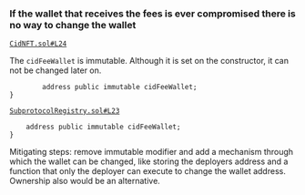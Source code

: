### If the wallet that receives the fees is ever compromised there is no way to change the wallet


[`CidNFT.sol#L24`](https://github.com/code-423n4/2023-01-canto-identity/blob/dff8e74c54471f5f3b84c217848234d474477d82/src/CidNFT.sol#L24)

The `cidFeeWallet` is immutable. Although it is set on the constructor, it can not be changed later on. 

```solidity
        address public immutable cidFeeWallet;
}
```
[`SubprotocolRegistry.sol#L23`](https://github.com/code-423n4/2023-01-canto-identity/blob/dff8e74c54471f5f3b84c217848234d474477d82/src/SubprotocolRegistry.sol#L23)
```solidity
    address public immutable cidFeeWallet;
}
```
Mitigating steps: remove immutable modifier and add a mechanism through which the wallet can be changed, like storing the deployers address and a function that only the deployer can execute to change the wallet address. Ownership also would be an alternative.
